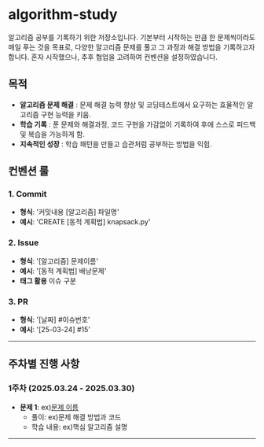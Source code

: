 # algorithm-study

알고리즘 공부를 기록하기 위한 저장소입니다.
기본부터 시작하는 만큼 한 문제씩이라도 매일 푸는 것을 목표로, 
다양한 알고리즘 문제를 풀고 그 과정과 해결 방법을 기록하고자 합니다.
혼자 시작했으나, 추후 협업을 고려하여 컨벤션을 설정하였습니다.

## 목적
- **알고리즘 문제 해결** : 문제 해결 능력 향상 및 코딩테스트에서 요구하는 효율적인 알고리즘 구현 능력을 키움.
- **학습 기록** : 푼 문제와 해결과정, 코드 구현을 가감없이 기록하여 후에 스스로 피드백 및 복습을 가능하게 함.
- **지속적인 성장** : 학습 패턴을 만들고 습관처럼 공부하는 방법을 익힘.

## 컨벤션 룰

### 1. Commit 
- **형식**: '커밋내용 [알고리즘] 파일명'
- **예시**: 'CREATE [동적 계획법] knapsack.py'

### 2. Issue
- **형식**: '[알고리즘] 문제이름'
- **예시**: '[동적 계획법] 배낭문제'
- **태그 활용** 이슈 구분

### 3. PR 
- **형식**: '[날짜] #이슈번호'
- **예시**: '[25-03-24] #15'

---

## 주차별 진행 사항

### 1주차 (2025.03.24 - 2025.03.30)
- **문제 1**: ex)[문제 이름](링크)  
  - 풀이: ex)문제 해결 방법과 코드
  - 학습 내용: ex)핵심 알고리즘 설명

---
